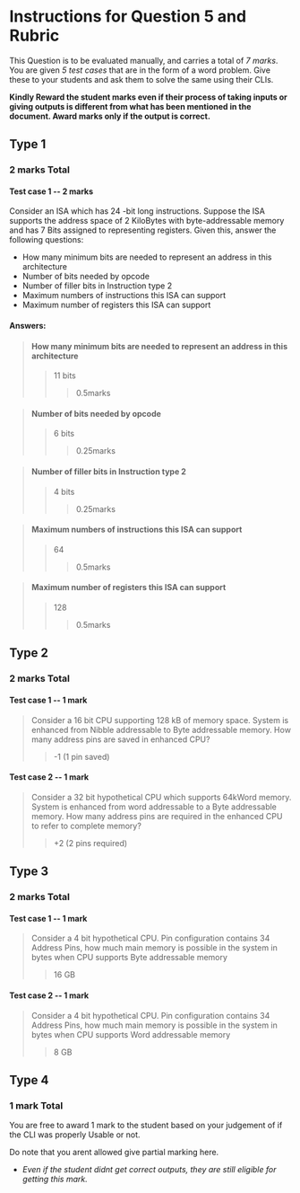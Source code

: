 # Instructions for Question 5 and Rubric

This Question is to be evaluated manually, and carries a total of *7 marks*. You are given *5 test cases* that are in the form of a word problem. Give these to your students and ask them to solve the same using their CLIs. 

**Kindly Reward the student marks even if their process of taking inputs or giving outputs is different from what has been mentioned in the document. Award marks only if the output is correct.**
  


## Type 1 
### 2 marks Total 
#### Test case 1 -- 2 marks
Consider an ISA which has 24 -bit long instructions. Suppose the ISA
supports the address space of 2 KiloBytes with byte-addressable memory and has 7 Bits assigned to representing registers. Given this,
answer the following questions:
* How many  minimum bits are needed to represent an address in this architecture
* Number  of bits needed by opcode
* Number of filler bits in Instruction type 2
* Maximum numbers of instructions this ISA can support
* Maximum number of registers this ISA can support

#### Answers:
> #### How many  minimum bits are needed to represent an address in this architecture
>> 11 bits                                 
>>> 0.5marks

>#### Number of bits needed by opcode
>> 6 bits
>>> 0.25marks

>#### Number of filler bits in Instruction type 2
>>4 bits
>>> 0.25marks

>#### Maximum numbers of instructions this ISA can support
>> 64                                     
>>> 0.5marks

>#### Maximum number of registers this ISA can support
>>128                                     
>>> 0.5marks



## Type 2 
### 2 marks Total
#### Test case 1 -- 1 mark
> Consider a 16 bit CPU supporting 128 kB of memory space. System is enhanced
from Nibble addressable to Byte addressable memory. How many address pins
are saved in enhanced CPU?
>> -1 (1 pin saved)



#### Test case 2 -- 1 mark
> Consider a 32 bit hypothetical CPU which supports 64kWord memory. System is
enhanced from word addressable to a Byte addressable memory. How many address pins are required
in the enhanced CPU to refer to complete memory?
>> +2 (2 pins required)


## Type 3
### 2 marks Total
#### Test case 1 -- 1 mark
>Consider a 4 bit hypothetical CPU. Pin configuration contains 34 Address Pins,
how much main memory is possible in the system in bytes when CPU supports Byte addressable memory
>> 16 GB

#### Test case 2 -- 1 mark
>Consider a 4 bit hypothetical CPU. Pin configuration contains 34 Address Pins,
how much main memory is possible in the system in bytes when CPU supports Word addressable memory
>> 8 GB


## Type 4 
### 1 mark Total
You are free to award 1 mark to the student based on your judgement of if the CLI was properly Usable or not. 

Do note that you arent allowed give partial marking here.
* *Even if the student didnt get correct outputs, they are still eligible for getting this mark.*
